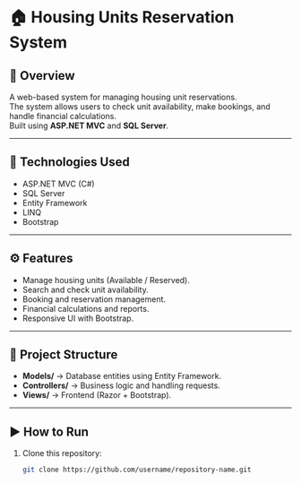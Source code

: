 # 🏠 Housing Units Reservation System

## 📌 Overview
A web-based system for managing housing unit reservations.  
The system allows users to check unit availability, make bookings, and handle financial calculations.  
Built using **ASP.NET MVC** and **SQL Server**.

---

## 🚀 Technologies Used
- ASP.NET MVC (C#)
- SQL Server
- Entity Framework
- LINQ
- Bootstrap

---

## ⚙️ Features
- Manage housing units (Available / Reserved).
- Search and check unit availability.
- Booking and reservation management.
- Financial calculations and reports.
- Responsive UI with Bootstrap.

---

## 📂 Project Structure
- **Models/** → Database entities using Entity Framework.  
- **Controllers/** → Business logic and handling requests.  
- **Views/** → Frontend (Razor + Bootstrap).  

---

## ▶️ How to Run
1. Clone this repository:
   ```bash
   git clone https://github.com/username/repository-name.git
